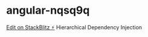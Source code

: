 # angular-nqsq9q

[Edit on StackBlitz ⚡️](https://stackblitz.com/edit/angular-nqsq9q)
Hierarchical Dependency Injection